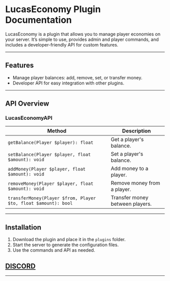 # LucasEconomy Plugin Documentation



LucasEconomy is a plugin that allows you to manage player economies on your server. It’s simple to use, provides admin and player commands, and includes a developer-friendly API for custom features.

---

## Features
- Manage player balances: add, remove, set, or transfer money.
- Developer API for easy integration with other plugins.

---

## API Overview

### **LucasEconomyAPI**

| Method                               | Description                            |
|--------------------------------------|----------------------------------------|
| `getBalance(Player $player): float`  | Get a player's balance.               |
| `setBalance(Player $player, float $amount): void` | Set a player's balance.  |
| `addMoney(Player $player, float $amount): void`   | Add money to a player.   |
| `removeMoney(Player $player, float $amount): void`| Remove money from a player.|
| `transferMoney(Player $from, Player $to, float $amount): bool` | Transfer money between players. |

---

## Installation
1. Download the plugin and place it in the `plugins` folder.
2. Start the server to generate the configuration files.
3. Use the commands and API as needed.

## [DISCORD](https://discord.gg/33PskyeFh3)

---
